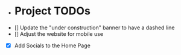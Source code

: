 - # Project TODOs
- [] Update the "under construction" banner to have a dashed line
- [] Adjust the website for mobile use
- [x] Add Socials to the Home Page